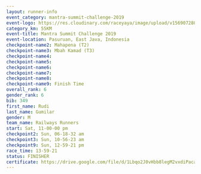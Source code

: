 ```yaml
---
layout: runner-info 
event_category: mantra-summit-challenge-2019 
event-logo: https://res.cloudinary.com/raceyaya/image/upload/v1569072809/logo/mantra-image_segrbx.jpg
category_km: 55KM 
event-title: Mantra Summit Challenge 2019 
event-location: Pasuruan, East Java, Indonesia 
checkpoint-name2: Mahapena (T2) 
checkpoint-name3: Mbah Kamad (T3) 
checkpoint-name4: 
checkpoint-name5: 
checkpoint-name6: 
checkpoint-name7: 
checkpoint-name8: 
checkpoint-name9: Finish Time
overall_rank: 6
gender_rank: 6
bib: 349
first_name: Rudi
last_name: Gumilar
gender: M
team_name: Railways Runners
start: Sat, 11-00-00 pm
checkpoint2: Sun, 06-18-32 am
checkpoint3: Sun, 10-56-23 am
checkpoint9: Sun, 12-59-21 pm
race_time: 13-59-21
status: FINISHER
certificate: https://drive.google.com/file/d/1Lbqo2J0vHbb8legM2vxdiPacaPsgtQ7B/view?usp=sharing
---
```

